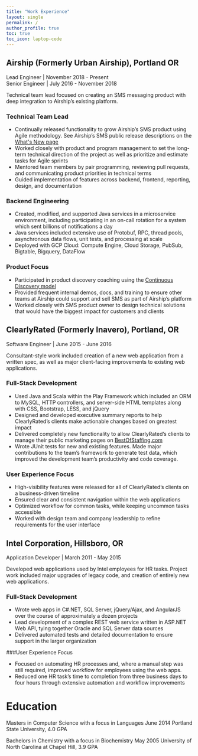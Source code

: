 ```yaml
---
title: "Work Experience"
layout: single
permalink: /
author_profile: true
toc: true
toc_icon: laptop-code
---
```


## Airship (Formerly Urban Airship), Portland OR
Lead Engineer | November 2018 - Present  
Senior Engineer | July 2016 - November 2018

Technical team lead focused on creating an SMS messaging product with deep integration to Airship’s existing platform.

### Technical Team Lead
* Continually released functionality to grow Airship’s SMS product using Agile methodology. See Airship’s SMS public release descriptions on the [What's New page](https://docs.airship.com/categories/sms/) 
* Worked closely with product and program management to set the long-term technical direction of the project as well as prioritize and estimate tasks for Agile sprints
* Mentored team members by pair programming, reviewing pull requests, and communicating product priorities in technical terms
* Guided implementation of features across backend, frontend, reporting, design, and documentation

### Backend Engineering
* Created, modified, and supported Java services in a microservice environment, including participating in an on-call rotation for a system which sent billions of notifications a day
* Java services included extensive use of Protobuf, RPC, thread pools, asynchronous data flows, unit tests, and processing at scale
* Deployed with GCP Cloud: Compute Engine, Cloud Storage, PubSub, Bigtable, Bigquery, DataFlow

### Product Focus
* Participated in product discovery coaching using the [Continuous Discovery model](https://www.producttalk.org/)
* Provided frequent internal demos, docs, and training to ensure other teams at Airship could support and sell SMS as part of Airship’s platform
* Worked closely with SMS product owner to design technical solutions that would have the biggest impact for customers and clients


## ClearlyRated (Formerly Inavero), Portland, OR 
Software Engineer | June 2015 - June 2016

Consultant-style work included creation of a new web application from a written spec, as well as major client-facing improvements to existing web applications.

### Full-Stack Development
* Used Java and Scala within the Play Framework which included an ORM to MySQL, HTTP controllers, and server-side HTML templates along with CSS, Bootstrap, LESS, and jQuery
* Designed and developed executive summary reports to help ClearlyRated’s clients make actionable changes based on greatest impact
* Delivered completely new functionality to allow ClearlyRated’s clients to manage their public marketing pages on [BestOfStaffing.com](https://www.clearlyrated.com/staffing)
* Wrote JUnit tests for new and existing features. Made major contributions to the team’s framework to generate test data, which improved the development team’s productivity and code coverage.

### User Experience Focus
* High-visibility features were released for all of ClearlyRated’s clients on a business-driven timeline
* Ensured clear and consistent navigation within the web applications
* Optimized workflow for common tasks, while keeping uncommon tasks accessible
* Worked with design team and company leadership to refine requirements for the user interface

## Intel Corporation, Hillsboro, OR
Application Developer | March 2011 - May 2015

Developed web applications used by Intel employees for HR tasks.  Project work included major upgrades of legacy code, and creation of entirely new web applications.

### Full-Stack Development
* Wrote web apps in C#.NET, SQL Server,  jQuery/Ajax, and AngularJS over the course of approximately a dozen projects
* Lead development of a complex REST web service written in ASP.NET Web API, tying together Oracle and SQL Server data sources
* Delivered automated tests and detailed documentation to ensure support in the larger organization

###User Experience Focus
* Focused on automating HR processes and, where a manual step was still required, improved workflow for employees using the web apps.
* Reduced one HR task’s time to completion from three business days to four hours through extensive automation and workflow improvements 


# Education

Masters in Computer Science with a focus in Languages                         June 2014
Portland State University,  4.0 GPA

Bachelors in Chemistry with a focus in Biochemistry                           May 2005
University of North Carolina at Chapel Hill,  3.9 GPA

